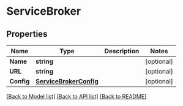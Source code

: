 # ServiceBroker

## Properties
Name | Type | Description | Notes
------------ | ------------- | ------------- | -------------
**Name** | **string** |  | [optional] 
**URL** | **string** |  | [optional] 
**Config** | [**ServiceBrokerConfig**](ServiceBroker_Config.md) |  | [optional] 

[[Back to Model list]](../README.md#documentation-for-models) [[Back to API list]](../README.md#documentation-for-api-endpoints) [[Back to README]](../README.md)


